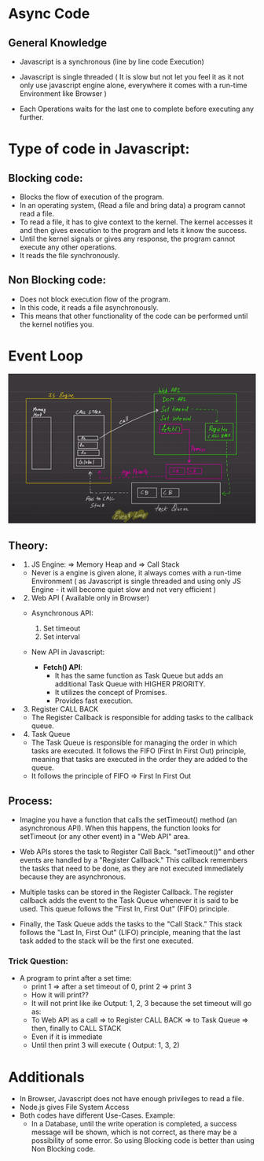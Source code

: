 # Async Code

## General Knowledge

* Javascript is a synchronous (line by line code Execution)

* Javascript is single threaded ( It is slow but not let you feel it as it not only use javascript engine alone, everywhere it comes with a run-time Environment like Browser )

* Each Operations waits for the last one to complete before executing any further.

# Type of code in Javascript: 

## Blocking code:
* Blocks the flow of execution of the program.
* In an operating system, (Read a file and bring data) a program cannot read a file.
* To read a file, it has to give context to the kernel. The kernel accesses it and then gives execution to the program and lets it know the success.
* Until the kernel signals or gives any response, the program cannot execute any other operations.
* It reads the file synchronously.

## Non Blocking code:
* Does not block execution flow of the program.
* In this code, it reads a file asynchronously.
* This means that other functionality of the code can be performed until the kernel notifies you.

# Event Loop

![](event_loop.png)

## Theory:
* 1. JS Engine: => Memory Heap and => Call Stack  
    * Never is a engine is given alone, it always comes with a run-time Environment ( as Javascript is single threaded and using only JS Engine - it will become quiet slow and not very efficient )

* 2. Web API ( Available only in Browser)
    * Asynchronous API:
        1. Set timeout
        2. Set interval

    * New API in Javascript:
        * **Fetch() API**:
            * It has the same function as Task Queue but adds an additional Task Queue with HIGHER PRIORITY.
            * It utilizes the concept of Promises.
            * Provides fast execution.

* 3. Register CALL BACK
    * The Register Callback is responsible for adding tasks to the callback queue.

* 4. Task Queue 
    * The Task Queue is responsible for managing the order in which tasks are executed. It follows the FIFO (First In First Out) principle, meaning that tasks are executed in the order they are added to the queue.
    * It follows the principle of FIFO => First In First Out

## Process:
 * Imagine you have a function that calls the setTimeout() method (an asynchronous API). When this happens, the function looks for setTimeout (or any other event) in a "Web API" area.

*  Web APIs stores the task to Register Call Back. "setTimeout()" and other events are handled by a "Register Callback." This callback remembers the tasks that need to be done, as they are not executed immediately because they are asynchronous.

* Multiple tasks can be stored in the Register Callback. The register callback adds the event to the Task Queue whenever it is said to be used. This queue follows the "First In, First Out" (FIFO) principle. 

* Finally, the Task Queue adds the tasks to the "Call Stack." This stack follows the "Last In, First Out" (LIFO) principle, meaning that the last task added to the stack will be the first one executed.

### Trick Question: 
* A program to print after a set time:
    * print 1 => after a set timeout of 0, print 2 => print 3
    * How it will print??
    * It will not print like ike Output: 1, 2, 3 because the set timeout will go as:
    * To Web API as a call => to Register CALL BACK => to Task Queue => then, finally to CALL STACK
    * Even if it is immediate
    * Until then print 3 will execute ( Output: 1, 3, 2)

# Additionals
* In Browser, Javascript does not have enough privileges to read a file.
* Node.js gives File System Access
* Both codes have different Use-Cases. Example:
    * In a Database, until the write operation is completed, a success message will be shown, which is not correct, as there may be a possibility of some error. So using Blocking code is better than using Non Blocking code.

